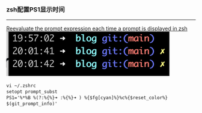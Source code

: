 
### zsh配置PS1显示时间
---
[Reevaluate the prompt expression each time a prompt is displayed in zsh](https://unix.stackexchange.com/questions/40595/reevaluate-the-prompt-expression-each-time-a-prompt-is-displayed-in-zsh)
![alt 属性文本](img/2023-05-28-01.png "可选标题")
```
vi ~/.zshrc
setopt prompt_subst
PS1='%*%B %(?:%{%}➜ :%{%}➜ ) %{$fg[cyan]%}%c%{$reset_color%} $(git_prompt_info)'
```

